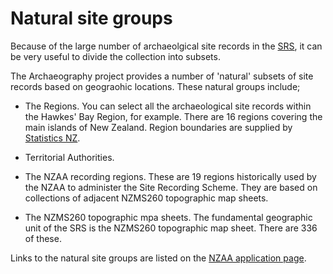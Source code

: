 Natural site groups
===================

Because of the large number of archaeolgical site records in the
[SRS](/manuals/nzaa/site_recording_scheme), it can be very useful to
divide the collection into subsets.

The Archaeography project provides a number of 'natural' subsets of
site records based on geograohic locations. These natural groups
include;

-   The Regions. You can select all the archaeological site records
    within the Hawkes' Bay Region, for example. There are 16 regions
    covering the main islands of New Zealand. Region boundaries are
    supplied by
    [Statistics NZ](http://localhost:9000/manuals/geolib/statsNZ).

-   Territorial Authorities.

-   The NZAA recording regions. These are 19 regions
    historically used by the NZAA to administer the Site Recording
    Scheme. They are based on collections of adjacent NZMS260
    topographic map sheets.

-   The NZMS260 topographic mpa sheets. The fundamental geographic
    unit of the SRS is the NZMS260 topographic map sheet. There are
    336 of these.

Links to the natural site groups are listed on the
[NZAA application page](/nzaa/).
 



